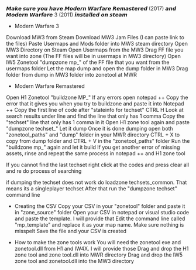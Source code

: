 𝙈𝙖𝙠𝙚 𝙨𝙪𝙧𝙚 𝙮𝙤𝙪 𝙝𝙖𝙫𝙚 𝙈𝙤𝙙𝙚𝙧𝙣 𝙒𝙖𝙧𝙛𝙖𝙧𝙚 𝙍𝙚𝙢𝙖𝙨𝙩𝙚𝙧𝙚𝙙 (2017) 𝙖𝙣𝙙 𝙈𝙤𝙙𝙚𝙧𝙣 𝙒𝙖𝙧𝙛𝙖𝙧𝙚 3 (2011) 𝙞𝙣𝙨𝙩𝙖𝙡𝙡𝙚𝙙 𝙤𝙣 𝙨𝙩𝙚𝙖𝙢

- Modern Warfare 3

Download MW3 from Steam
Download MW3 Jam Files (I can paste link to the files)
Paste Usermaps and Mods folder into MW3 steam directory
Open MW3 Directory on Steam
Open Usermaps from the MW3
Drag FF file you want into zone (The FF files will be in usermaps in MW3 directory)
Open IW5 Zonetool
"dumpzone mp_" of the FF file that you want from the usermaps folder
Let the map dump and open the dump folder in MW3
Drag folder from dump in MW3 folder into zonetool at MWR

- Modern Warfare Remastered

Open H1 Zonetool
"buildzone MP_"
If any errors open notepad ++
Copy the error that it gives you when you try to buildzone and paste it into Notepad ++
Copy the first line of code after "stateinfo for techset"
CTRL H
Look at search results under line and find the line that only has 1 comma 
Copy the "techset" line that only has 1 comma in it
Open H1 zone tool again and paste "dumpzone techset_"
Let it dump
Once it is done dumping open both "zonetool_paths" and "dump" folder in your MWR directory 
CTRL + X to copy from dump folder and CTRL + V in the "zonetool_paths" folder 
Run the "buildzone mp_" again and let it build
If you get another error of missing assets, rinse and repeat the same process in notepad ++ and H1 zone tool

If you cannot find the last techset right click at the codes and press clear all and re do process of searching

if dumping the techset does not work do loadzone techsets_common. That means its a singleplayer techset 
After that run the "dumpzone techset" command line 

- Creating the CSV 
Copy your CSV in your "zonetool" folder and paste it in "zone_source" folder
Open your CSV in notepad or visual studio code and paste the template. I will provide that
Edit the command line called "mp_template" and replace it as your map name. Make sure nothing is misspelt 
Save the file and your CSV is created 

- How to make the zone tools work
You will need the zonetool exe and zonetool.dll from H1 and IW4X. I will provide those
Drag and drop the H1 zone tool and zone tool.dll into MWR directory 
Drag and drop the IW5 zone tool and zonetool.dll into the MW3 directory

